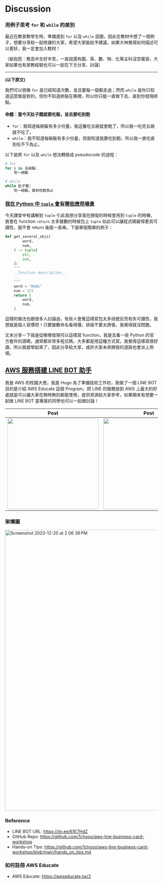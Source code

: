 # Discussion

### 用例子思考 `for` 和 `while` 的差別

最近在教家教學生時，準備進到 `for` 以及 `while` 迴圈，因此在教材中想了一個例子，想要分享給一起修課的大家，希望大家能給予建議，如果大神覺得如何描述可以更好，我一定會加入教材！

（偷抱怨：教高中生好辛苦，一直說還有國、英、數、物、化等主科沒空複習，大家如果也有家教經驗也可以一起在下方分享、討論）

---
**(以下原文)**

我們可以想像 `for` 是已經知道次數，並且要每一個都走過；然而 `while` 是你只知道這麼做是對的，但你不知道終點在哪裡，所以你只能一直做下去，直到你發現終點。

#### 命題：當今天肚子餓就要吃飯，並且要吃到飽
- `for`：我知道每碗飯有多少份量，我這餐吃五碗就會飽了，所以我一吃完五碗就不吃了。
- `while`：我不知道每碗飯有多少份量，但我知道我要吃到飽，所以我一直吃直到吃不下為止。

以下是將 `for` 以及 `while` 想法轉換成 pseudocode 的過程：
```py
# for
for i in 五碗飯:
    吃一碗飯

# while
while 肚子餓:
    吃一碗飯，直到吃飽為止
```

### [我在 Python 中 `tuple` 會有哪些應用場景](https://github.com/NCU-GS4719-Python/Python-Community/discussions/1667)

今天課堂中有講解到 `tuple` 引此我想分享我在開發的時候會用到 `tuple` 的時機，我會在 function `return` 太多變數的時候包上 `tuple` 如此可以讓程式碼變得更具可讀性，就不會 return 後面一長串。下面舉個簡單的例子：

```python
def get_several_objs(
        word, 
        num,
    ) -> tuple[
        str, 
        int,
    ]:
    """
    __function description__
    ...
    """
    word = "HiHi"
    num = 123
    return (
        word, 
        num,
    )
```

這樣的做法也跟很多人討論過，有些人會覺這樣寫包太多括號反而有失可讀性，我想就是個人習慣吧！只要變數命名看得懂，排版不要太誇張，我覺得就沒問題。

文末分享一下我是從哪裡發現可以這樣寫 function，我是去看一些 Python 的官方套件的源碼，通常都非常多程式碼，大多都是用這種方式寫，我覺得這樣寫很好讀，所以我就學起來了，因此分享給大家，或許大家未來開發的道路也會派上用場。


## [AWS 服務搭建 LINE BOT 助手](https://github.com/NCU-GS4719-Python/Python-Community/discussions/1794)

我是 AWS 的校園大使，我是 Hugo 為了準備技術工作坊，我做了一個 LINE BOT 目的是介紹 AWS Educate 這個 Program，把 LINE 的服務放到 AWS 上最大的好處就是可以讓大家在無時無刻都能使用，提供資源給大家參考，如果期末有想要一起做 LINE BOT 當專案的同學也可以一起做討論！

| Post | Post | LINE QRCODE |
|:-:|:-:|:-:|
| <img src="https://github.com/1chooo/aws-line-business-card-workshop/raw/main/imgs/post/01_post.gif" width="300"> | <img src="https://github.com/1chooo/aws-line-business-card-workshop/raw/main/imgs/post/02_post.jpg" width="300"> | <img src="https://github.com/1chooo/aws-line-business-card-workshop/raw/main/imgs/line_qrcode/L_gainfriends_2dbarcodes_BW.png" width="300"> |


### 架構圖

<img width="926" alt="Screenshot 2023-12-20 at 2 06 38 PM" src="https://github.com/NCU-GS4719-Python/Python-Community/assets/94162591/aaa4fd25-5570-4f4c-8dfa-b80b15009b8b">

### Reference

- LINE BOT URL: https://lin.ee/61E7HdZ
- GitHub Repo: https://github.com/1chooo/aws-line-business-card-workshop
- Hands-on Tips: https://github.com/1chooo/aws-line-business-card-workshop/blob/main/hands_on_tips.md

### 如何註冊 AWS Educate
- AWS Educate: https://awseducate.tw/2

